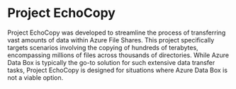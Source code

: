 # Project EchoCopy
Project EchoCopy was developed to streamline the process of transferring vast amounts of data within Azure File Shares. This project specifically targets scenarios involving the copying of hundreds of terabytes, encompassing millions of files across thousands of directories. While Azure Data Box is typically the go-to solution for such extensive data transfer tasks, Project EchoCopy is designed for situations where Azure Data Box is not a viable option.
